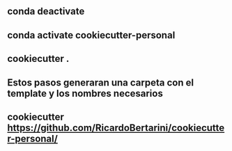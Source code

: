 ## conda deactivate
## conda activate cookiecutter-personal
##  cookiecutter .
## Estos pasos generaran una carpeta con el template y los nombres necesarios
## cookiecutter https://github.com/RicardoBertarini/cookiecutter-personal/